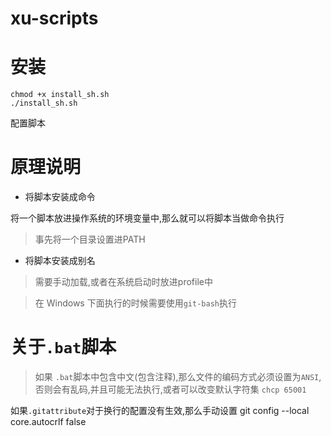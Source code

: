 # xu-scripts

# 安装
```shell
chmod +x install_sh.sh
./install_sh.sh
```

配置脚本






# 原理说明

- 将脚本安装成命令

将一个脚本放进操作系统的环境变量中,那么就可以将脚本当做命令执行
> 事先将一个目录设置进PATH

- 将脚本安装成别名
> 需要手动加载,或者在系统启动时放进profile中

> 在 Windows 下面执行的时候需要使用`git-bash`执行

# 关于`.bat`脚本

> 如果 `.bat`脚本中包含中文(包含注释),那么文件的编码方式必须设置为`ANSI`,否则会有乱码,并且可能无法执行,或者可以改变默认字符集 `chcp 65001`

如果`.gitattribute`对于换行的配置没有生效,那么手动设置
git config --local core.autocrlf false
